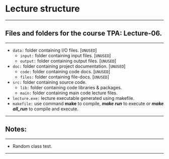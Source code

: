 # Lecture structure
---
## Files and folders for the course TPA: Lecture-06.
---
- `data:` folder containing I/O files. [`UNUSED`]
  - `input:` folder containing input files. [`UNUSED`]
  - `output:` folder containing output files. [`UNUSED`]
- `doc:` folder containing project documentation. [`UNUSED`]
  - `code:` folder containing code docs. [`UNUSED`]
  - `files:` folder containing file-docs. [`UNUSED`]
- `src:` folder containing source code.
  - `lib:` folder containing code libraries & packages.
  - `main:` folder containing main code lecture files.
- `lecture.exe:` lecture executable generated using makefile.
- `makefile:` use command **make** to compile, ***make run*** to execute or ***make all_run*** to compile and execute.
---
## Notes:
---
- Random class test.
---

